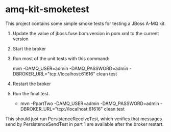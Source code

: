 amq-kit-smoketest
=================

This project contains some simple smoke tests for testing a JBoss A-MQ kit.

1. Update the value of jboss.fuse.bom.version in pom.xml to the current version
2. Start the broker 
3. Run most of the unit tests with this command:

    mvn -DAMQ_USER=admin -DAMQ_PASSWORD=admin -DBROKER_URL="tcp://localhost:61616" clean test
4. Restart the broker
5. Run the final test.

   - mvn -PpartTwo -DAMQ_USER=admin -DAMQ_PASSWORD=admin -DBROKER_URL="tcp://localhost:61616" clean test
   
This should just run PersistenceReceiveTest, which verifies that messages send by PersistenceSendTest in part 1 are
available after the broker restart.

